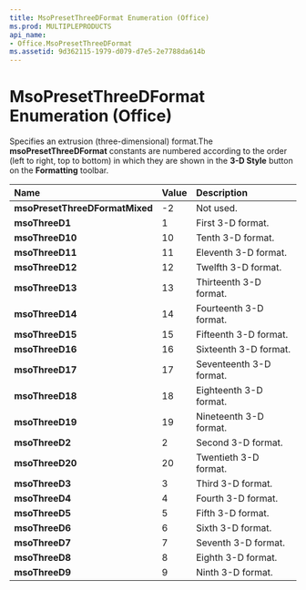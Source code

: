 ```yaml
---
title: MsoPresetThreeDFormat Enumeration (Office)
ms.prod: MULTIPLEPRODUCTS
api_name:
- Office.MsoPresetThreeDFormat
ms.assetid: 9d362115-1979-d079-d7e5-2e7788da614b
---
```



# MsoPresetThreeDFormat Enumeration (Office)

Specifies an extrusion (three-dimensional) format.The  **msoPresetThreeDFormat** constants are numbered according to the order (left to right, top to bottom) in which they are shown in the **3-D Style** button on the **Formatting** toolbar.



|**Name**|**Value**|**Description**|
|:-----|:-----|:-----|
|**msoPresetThreeDFormatMixed**|-2|Not used.|
|**msoThreeD1**|1|First 3-D format.|
|**msoThreeD10**|10|Tenth 3-D format.|
|**msoThreeD11**|11|Eleventh 3-D format.|
|**msoThreeD12**|12|Twelfth 3-D format.|
|**msoThreeD13**|13|Thirteenth 3-D format.|
|**msoThreeD14**|14|Fourteenth 3-D format.|
|**msoThreeD15**|15|Fifteenth 3-D format.|
|**msoThreeD16**|16|Sixteenth 3-D format.|
|**msoThreeD17**|17|Seventeenth 3-D format.|
|**msoThreeD18**|18|Eighteenth 3-D format.|
|**msoThreeD19**|19|Nineteenth 3-D format.|
|**msoThreeD2**|2|Second 3-D format.|
|**msoThreeD20**|20|Twentieth 3-D format.|
|**msoThreeD3**|3|Third 3-D format.|
|**msoThreeD4**|4|Fourth 3-D format.|
|**msoThreeD5**|5|Fifth 3-D format.|
|**msoThreeD6**|6|Sixth 3-D format.|
|**msoThreeD7**|7|Seventh 3-D format.|
|**msoThreeD8**|8|Eighth 3-D format.|
|**msoThreeD9**|9|Ninth 3-D format.|

